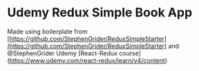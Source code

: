 # Udemy Redux Simple Book App

Made using boilerplate from [https://github.com/StephenGrider/ReduxSimpleStarter](https://github.com/StephenGrider/ReduxSimpleStarter) and @StephenGrider Udemy [React-Redux course] (https://www.udemy.com/react-redux/learn/v4/content)
